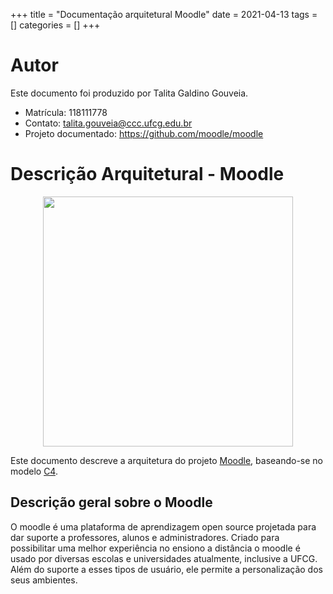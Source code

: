 +++
title = "Documentação arquitetural Moodle"
date = 2021-04-13
tags = []
categories = []
+++

# Autor

Este documento foi produzido por Talita Galdino Gouveia.

- Matrícula: 118111778
- Contato: talita.gouveia@ccc.ufcg.edu.br
- Projeto documentado: https://github.com/moodle/moodle

# Descrição Arquitetural - Moodle

<div align="center">
	<img src="logo.png" style="width: 25rem;">
</div>

Este documento descreve a arquitetura do projeto [Moodle](https://github.com/moodle/moodle), baseando-se no modelo [C4](https://c4model.com/).

## Descrição geral sobre o Moodle

O moodle é uma plataforma de aprendizagem open source projetada para dar suporte a professores, alunos e administradores. Criado para possibilitar uma melhor experiência no ensiono a distância o moodle é usado por diversas escolas e universidades atualmente, inclusive a UFCG. Além do suporte a esses tipos de usuário, ele permite a personalização dos seus ambientes.